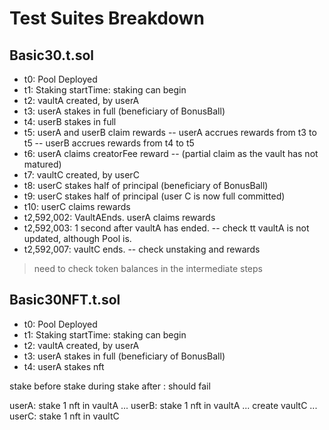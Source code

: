 # Test Suites Breakdown

## Basic30.t.sol

- t0: Pool Deployed
- t1: Staking startTime: staking can begin
- t2: vaultA created, by userA
- t3: userA stakes in full (beneficiary of BonusBall)
- t4: userB stakes in full
- t5: userA and userB claim rewards
-- userA accrues rewards from t3 to t5
-- userB accrues rewards from t4 to t5
- t6: userA claims creatorFee reward 
-- (partial claim as the vault has not matured)
- t7: vaultC created, by userC
- t8: userC stakes half of principal (beneficiary of BonusBall)
- t9: userC stakes half of principal (user C is now full committed)
- t10: userC claims rewards
- t2,592,002: VaultAEnds. userA claims rewards
- t2,592,003: 1 second after vaultA has ended. 
-- check tt vaultA is not updated, although Pool is.
- t2,592,007: vaultC ends. 
-- check unstaking and rewards

> need to check token balances in the intermediate steps

## Basic30NFT.t.sol

- t0: Pool Deployed
- t1: Staking startTime: staking can begin
- t2: vaultA created, by userA
- t3: userA stakes in full (beneficiary of BonusBall)
- t4: userA stakes nft

stake before
stake during
stake after : should fail

userA: stake 1 nft in vaultA
...
userB: stake 1 nft in vaultA
...
create vaultC
...
userC: stake 1 nft in vaultC
